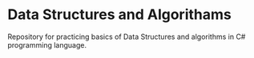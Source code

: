 # Data Structures and Algorithams
Repository for practicing basics of Data Structures and algorithms  in C# programming language.
